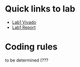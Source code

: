 # Quick links to lab
- [Lab1 Vivado](Lab1-Advanced/Lab1-Advanced/Lab1-Advanced.xpr)
- [Lab1 Report](https://1drv.ms/w/s!Al2TdNH3-L1Vox4Vc7AQdnZfzUo_?e=DPLuAp)

# Coding rules
to be determined (???
